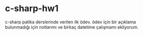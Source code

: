# c-sharp-hw1
c-sharp patika derslerinde verilen ilk ödev. ödev için bir açıklama bulunmadığı için notlarımı ve birkaç datetime çalışmamı ekliyorum.
